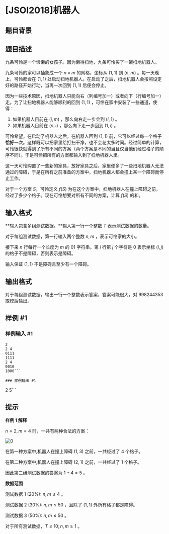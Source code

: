 # [JSOI2018]机器人

## 题目背景



## 题目描述

九条可怜是一个懒懒的女孩子。因为懒得扫地，九条可怜买了一架扫地机器人。

九条可怜的家可以抽象成一个 $n \times m$ 的网格，坐标从 $(1,1)$ 到 $(n,m)$ 。每一天晚上，可怜都会在 $(1,1)$ 处启动扫地机器人。在启动了之后，扫地机器人会按照设定好的路径开始行动，当再一次回到 $(1,1)$ 后便会停止。

因为一些技术原因，扫地机器人只能向右（列编号加一）或者向下（行编号加一）走。为了让扫地机器人能够顺利的回到 $(1,1)$ ，可怜在家中安装了一些通道，使得：

1.    如果机器人目前在 $(i,m)$ ，那么向右走一步会到 $(i,1)$ 。
2.    如果机器人目前在 $(n,i)$ ，那么向下走一步回到 $(1,i)$ 。

可怜希望，在启动了机器人之后，在机器人回到 $(1,1)$ 前，它可以经过每一个格子**恰好**一次。这样既可以把家里给打扫干净，也不会花太多时间。经过简单的计算，可怜很快就得到了所有不同的方案（两个方案是不同的当且仅当他们经过格子的顺序不同）。于是可怜把所有的方案都输入到了扫地机器人里。

这一天可怜购置了一些新的家具，放好家具之后，家里便多了一些扫地机器人无法通过的障碍，于是在所有之前准备的方案中，扫地机器人都会撞上某一个障碍而停止工作。

对于一个方案 $S$，可怜定义 $f(S)$ 为在这个方案中，扫地机器人在撞上障碍之前，经过了多少个格子。现在可怜想要对所有不同的方案，计算 $f(S)$ 的和。


## 输入格式

**输入包含多组测试数据。**输入第一行一个整数 $T$ 表示测试数据的数量。

对于每组测试数据，第一行输入两个整数 $n,m$ ，表示可怜家的大小。

接下来 $n$ 行每行一个长度为 $m$ 的 01 字符串。第 $i$ 行第 $j$ 个字符是 $0$ 表示坐标 $(i,j)$ 的格子不是障碍，否则表示是障碍。

输入保证 $(1,1)$ 不是障碍且至少有一个障碍。


## 输出格式

对于每组测试数据，输出一行一个整数表示答案，答案可能很大，对 $998244353$ 取模后输出。

## 样例 #1

### 样例输入 #1
```
2
2 4
0111
1111
2 4
0010
1000```

### 样例输出 #1

```
2
5```

## 提示

**样例 1 解释**

$n=2,m=4$ 时，一共有两种合法的方案：

![0](https://i.loli.net/2018/05/05/5aed14bde4548.png)

在第一种方案中,机器人在撞上障碍 $(1,3)$ 之前，一共经过了 $4$ 个格子。

在第二种方案中,机器人在撞上障碍 $(2,1)$ 之前，一共经过了 $1$ 个格子。

因此第二组测试数据的答案为 $1+4=5$ 。

**数据范围**

测试数据 1 $(20\%)$: $n,m\le 4$ 。

测试数据 2 $(30\%)$: $n,m\le 50$ ，且除了 $(1,1)$ 外所有格子都是障碍。

测试数据 3 $(50\%)$: $n,m\le 50$ 。

对于所有测试数据，$T\le 10;n,m\ge 1$ 。
